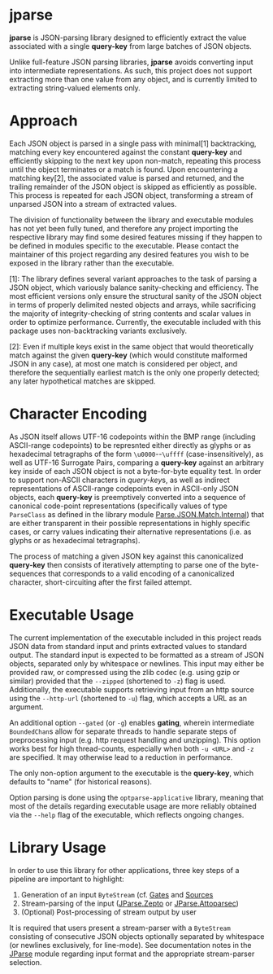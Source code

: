 # jparse

**jparse** is JSON-parsing library designed to efficiently extract the value associated with a single **query-key** from large batches of JSON objects.

Unlike full-feature JSON parsing libraries, **jparse** avoids converting input into intermediate representations. As such, this project does not support extracting more than one value from any object, and is currently limited to extracting string-valued elements only.

Approach
========

Each JSON object is parsed in a single pass with minimal[1] backtracking, matching every key encountered against the constant **query-key** and efficiently skipping to the next key upon non-match, repeating this process until the object terminates or a match is found. Upon encountering a matching key[2], the associated value is parsed and returned, and the trailing remainder of the JSON object is skipped as efficiently as possible. This process is repeated for each JSON object, transforming a stream of unparsed JSON into a stream of extracted values.

The division of functionality between the library and executable modules has not yet been fully tuned, and therefore any project importing the respective library may find some desired features missing if they happen to be defined in modules specific to the executable. Please contact the maintainer of this project regarding any desired features you wish to be exposed in the library rather than the executable.

[1]: The library defines several variant approaches to the task of parsing a JSON object, which variously balance sanity-checking and efficiency. The most efficient versions only ensure the structural sanity of the JSON object in terms of properly delimited nested objects and arrays, while sacrificing the majority of integrity-checking of string contents and scalar values in order to optimize performance. Currently, the executable included with this package uses non-backtracking variants exclusively.

[2]: Even if multiple keys exist in the same object that would theoretically match against the given **query-key** (which would constitute malformed JSON in any case), at most one match is considered per object, and therefore the sequentially earliest match is the only one properly detected; any later hypothetical matches are skipped.

Character Encoding
==================

As JSON itself allows UTF-16 codepoints within the BMP range (including ASCII-range codepoints) to be represnted either directly as glyphs or as hexadecimal tetragraphs of the form `\u0000`--`\uffff` (case-insensitively), as well as UTF-16 Surrogate Pairs, comparing a **query-key** against an arbitrary key inside of each JSON object is not a byte-for-byte equality test. In order to support non-ASCII characters in *query-key*s, as well as indirect representations of ASCII-range codepoints even in
ASCII-only JSON objects, each **query-key** is preemptively converted into a sequence of canonical code-point representations (specifically values of type `ParseClass` as defined in the library module [Parse.JSON.Match.Internal](/src/Parse/JSON/Match/Internal.hs)) that are either transparent in their possible representations in highly specific cases, or carry values indicating their alternative representations (i.e. as glyphs or as hexadecimal tetragraphs).

The process of matching a given JSON key against this canonicalized **query-key** then consists of iteratively attempting to parse one of the byte-sequences that corresponds to a valid encoding of a canonicalized character, short-circuiting after the first failed attempt.

Executable Usage
================

The current implementation of the executable included in this project reads JSON data from standard input and prints extracted values to standard output. The standard input is expected to be formatted as a stream of JSON objects, separated only by whitespace or newlines. This input may either be provided raw, or compressed using the zlib codec (e.g. using gzip or similar) provided that the `--zipped` (shortened to `-z`) flag is used. Additionally, the executable supports retrieving input from an http source using the `--http-url` (shortened to `-u`) flag, which accepts a URL as an argument.

An additional option `--gated` (or `-g`) enables **gating**, wherein intermediate `BoundedChan`s allow for separate threads to handle separate steps of preprocessing input (e.g. http request handling and unzipping). This option works best for high thread-counts, especially when both `-u <URL>` and `-z` are specified. It may otherwise lead to a reduction in performance.

The only non-option argument to the executable is the **query-key**, which defaults to "name" (for historical reasons).

Option parsing is done using the `optparse-applicative` library, meaning that most of the details regarding executable usage are more reliably obtained via the `--help` flag of the executable, which reflects ongoing changes.

Library Usage
=============

In order to use this library for other applications, three key steps of a pipeline are important to highlight:

1. Generation of an input `ByteStream` (cf. [Gates](/app/Gates.hs) and [Sources](/app/Sources.hs)
2. Stream-parsing of the input ([JParse.Zepto](/src/JParse/Zepto.hs) or [JParse.Attoparsec](/src/JParse/Attoparsec.hs))
3. (Optional) Post-processing of stream output by user

It is required that users present a stream-parser with a `ByteStream` consisting of consecutive JSON objects optionally separated by whitespace (or newlines exclusively, for line-mode). See documentation notes in the [JParse](/src/JParse.hs) module regarding input format and the appropriate stream-parser selection.

